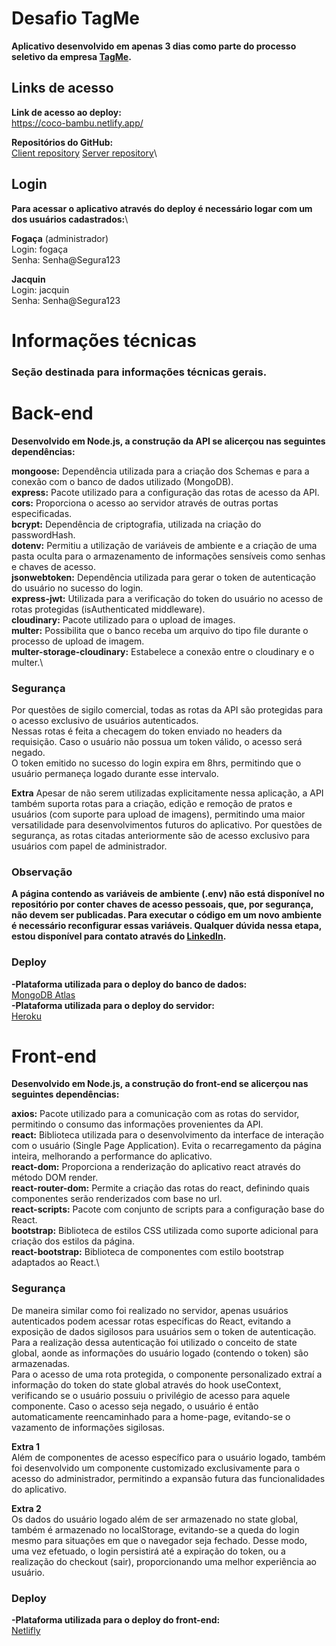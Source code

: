 # Desafio TagMe

**Aplicativo desenvolvido em apenas 3 dias como parte do processo seletivo da empresa [TagMe](https://landing.tagme.com.br/).**

## Links de acesso

**Link de acesso ao deploy:**\
https://coco-bambu.netlify.app/

**Repositórios do GitHub:**\
[Client repository](https://github.com/thiagoevg/tagme-client)
[Server repository](https://github.com/thiagoevg/tagme-server)\

## Login

**Para acessar o aplicativo através do deploy é necessário logar com um dos usuários cadastrados:**\

**Fogaça** (administrador)\
Login: fogaça\
Senha: Senha@Segura123

**Jacquin**\
Login: jacquin\
Senha: Senha@Segura123

# Informações técnicas

### Seção destinada para informações técnicas gerais.

# Back-end

**Desenvolvido em Node.js, a construção da API se alicerçou nas seguintes dependências:**

**mongoose:** Dependência utilizada para a criação dos Schemas e para a conexão com o banco de dados utilizado (MongoDB).\
**express:** Pacote utilizado para a configuração das rotas de acesso da API.\
**cors:** Proporciona o acesso ao servidor através de outras portas especificadas.\
**bcrypt:** Dependência de criptografia, utilizada na criação do passwordHash.\
**dotenv:** Permitiu a utilização de variáveis de ambiente e a criação de uma pasta oculta para o armazenamento de informações sensíveis como senhas e chaves de acesso.\
**jsonwebtoken:** Dependência utilizada para gerar o token de autenticação do usuário no sucesso do login.\
**express-jwt:** Utilizada para a verificação do token do usuário no acesso de rotas protegidas (isAuthenticated middleware).\
**cloudinary:** Pacote utilizado para o upload de images.\
**multer:** Possibilita que o banco receba um arquivo do tipo file durante o processo de upload de imagem.\
**multer-storage-cloudinary:** Estabelece a conexão entre o cloudinary e o multer.\

### Segurança

Por questões de sigilo comercial, todas as rotas da API são protegidas para o acesso exclusivo de usuários autenticados.\
Nessas rotas é feita a checagem do token enviado no headers da requisição. Caso o usuário não possua um token válido, o acesso será negado.\
O token emitido no sucesso do login expira em 8hrs, permitindo que o usuário permaneça logado durante esse intervalo.

**Extra**
Apesar de não serem utilizadas explicitamente nessa aplicação, a API também suporta rotas para a criação, edição e remoção de pratos e usuários (com suporte para upload de imagens), permitindo uma maior versatilidade para desenvolvimentos futuros do aplicativo. Por questões de segurança, as rotas citadas anteriormente são de acesso exclusivo para usuários com papel de administrador.

### Observação

**A página contendo as variáveis de ambiente (.env) não está disponível no repositório por conter chaves de acesso pessoais, que, por segurança, não devem ser publicadas. Para executar o código em um novo ambiente é necessário reconfigurar essas variáveis. Qualquer dúvida nessa etapa, estou disponível para contato através do [LinkedIn](https://www.linkedin.com/in/thiagoevg/).**

### Deploy

**-Plataforma utilizada para o deploy do banco de dados:**\
[MongoDB Atlas](https://www.mongodb.com/cloud/atlas)\
**-Plataforma utilizada para o deploy do servidor:**\
 [Heroku](https://id.heroku.com/)

# Front-end

**Desenvolvido em Node.js, a construção do front-end se alicerçou nas seguintes dependências:**

**axios:** Pacote utilizado para a comunicação com as rotas do servidor, permitindo o consumo das informações provenientes da API.\
**react:** Biblioteca utilizada para o desenvolvimento da interface de interação com o usuário (Single Page Application). Evita o recarregamento da página inteira, melhorando a performance do aplicativo.\
**react-dom:** Proporciona a renderização do aplicativo react através do método DOM render. \
**react-router-dom:** Permite a criação das rotas do react, definindo quais componentes serão renderizados com base no url.\
**react-scripts:** Pacote com conjunto de scripts para a configuração base do React.\
**bootstrap:** Biblioteca de estilos CSS utilizada como suporte adicional para criação dos estilos da página.\
**react-bootstrap:** Biblioteca de componentes com estilo bootstrap adaptados ao React.\

### Segurança

De maneira similar como foi realizado no servidor, apenas usuários autenticados podem acessar rotas específicas do React, evitando a exposição de dados sigilosos para usuários sem o token de autenticação.\
Para a realização dessa autenticação foi utilizado o conceito de state global, aonde as informações do usuário logado (contendo o token) são armazenadas. \
Para o acesso de uma rota protegida, o componente personalizado extraí a informação do token do state global através do hook useContext, verificando se o usuário possuiu o privilégio de acesso para aquele componente. Caso o acesso seja negado, o usuário é então automaticamente reencaminhado para a home-page, evitando-se o vazamento de informações sigilosas.

**Extra 1**\
Além de componentes de acesso específico para o usuário logado, também foi desenvolvido um componente customizado exclusivamente para o acesso do administrador, permitindo a expansão futura das funcionalidades do aplicativo.

**Extra 2**\
Os dados do usuário logado além de ser armazenado no state global, também é armazenado no localStorage, evitando-se a queda do login mesmo para situações em que o navegador seja fechado. Desse modo, uma vez efetuado, o login persistirá até a expiração do token, ou a realização do checkout (sair), proporcionando uma melhor experiência ao usuário.

### Deploy

**-Plataforma utilizada para o deploy do front-end:**\
[Netlifly](https://www.netlify.com/)
